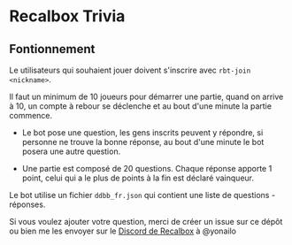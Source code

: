 # Recalbox Trivia

## Fontionnement

Le utilisateurs qui souhaient jouer doivent s'inscrire avec ``rbt-join <nickname>``.

Il faut un minimum de 10 joueurs pour démarrer une partie, quand on arrive à 10, un compte à rebour se déclenche et au bout d'une minute la partie commence.

* Le bot pose une question, les gens inscrits peuvent y répondre, si personne ne trouve la bonne réponse, au bout d'une minute le bot posera une autre question.

* Une partie est composé de 20 questions. Chaque réponse apporte 1 point, celui qui a le plus de points à la fin est déclaré vainqueur.

Le bot utilise un fichier ``ddbb_fr.json``  qui contient une liste de questions - réponses.

Si vous voulez ajouter votre question, merci de créer un issue sur ce dépôt ou bien me les envoyer sur le [Discord de Recalbox](https://discord.gg/NbQFbGM) à @yonailo